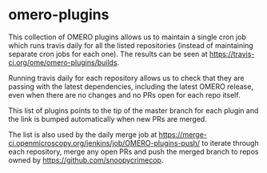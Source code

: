 
omero-plugins
=============

This collection of OMERO plugins allows us to maintain a single cron job
which runs travis daily for all the listed repositories (instead of
maintaining separate cron jobs for each one). The results can be
seen at https://travis-ci.org/ome/omero-plugins/builds. 

Running travis daily for each repository allows us to check that they
are passing with the latest dependencies, including the latest OMERO release,
even when there are no changes and no PRs open for each repo itself.

This list of plugins points to the tip of the master branch for each
plugin and the link is bumped automatically when new PRs are merged.

The list is also used by the daily merge job at https://merge-ci.openmicroscopy.org/jenkins/job/OMERO-plugins-push/ to iterate through each repository,
merge any open PRs and push the merged branch to repos owned by
https://github.com/snoopycrimecop.
